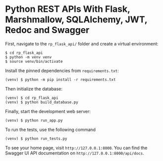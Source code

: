 # Python REST APIs With Flask, Marshmallow, SQLAlchemy, JWT, Redoc and Swagger

First, navigate to the `rp_flask_api/` folder and create a virtual environment:

```console
$ cd rp_flask_api
$ python -m venv venv
$ source venv/bin/activate
```

Install the pinned dependencies from `requirements.txt`:

```console
(venv) $ python -m pip install -r requirements.txt
```

Then initialize the database:
```console
(venv) $ cd rp_flask_api
(venv) $ python build_database.py
```

Finally, start the development web server:

```console
(venv) $ python run_app.py
```

To run the tests, use the following command
```console
(venv) $ python run_tests.py
```

To see your home page, visit `http://127.0.0.1:8000`. You can find the Swagger UI API documentation on `http://127.0.0.1:8000/api/docs`.
